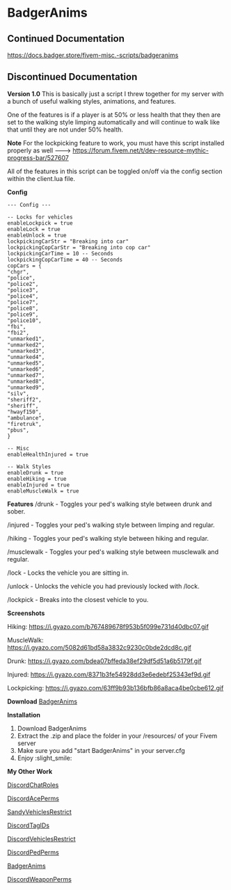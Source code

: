 # BadgerAnims
## Continued Documentation
https://docs.badger.store/fivem-misc.-scripts/badgeranims
## Discontinued Documentation
**Version 1.0**
This is basically just a script I threw together for my server with a bunch of useful walking styles, animations, and features.

One of the features is if a player is at 50% or less health that they then are set to the walking style limping automatically and will continue to walk like that until they are not under 50% health.

**Note**
For the lockpicking feature to work, you must have this script installed properly as well ---> https://forum.fivem.net/t/dev-resource-mythic-progress-bar/527607

All of the features in this script can be toggled on/off via the config section within the client.lua file.

**Config**
```
--- Config ---

-- Locks for vehicles
enableLockpick = true
enableLock = true
enableUnlock = true
lockpickingCarStr = "Breaking into car"
lockpickingCopCarStr = "Breaking into cop car"
lockpickingCarTime = 10 -- Seconds
lockpickingCopCarTime = 40 -- Seconds
copCars = {
"chgr",
"police",
"police2",
"police3",
"police4",
"police7",
"police8",
"police9",
"police10",
"fbi",
"fbi2",
"unmarked1",
"unmarked2",
"unmarked3",
"unmarked4",
"unmarked5",
"unmarked6",
"unmarked7",
"unmarked8",
"unmarked9",
"silv",
"sheriff2",
"sheriff",
"hwayf150",
"ambulance",
"firetruk",
"pbus",
}

-- Misc
enableHealthInjured = true

-- Walk Styles
enableDrunk = true
enableHiking = true
enableInjured = true
enableMuscleWalk = true
```

**Features**
/drunk - Toggles your ped's walking style between drunk and sober.

/injured - Toggles your ped's walking style between limping and regular.

/hiking - Toggles your ped's walking style between hiking and regular.

/musclewalk - Toggles your ped's walking style between musclewalk and regular.

/lock - Locks the vehicle you are sitting in.

/unlock - Unlocks the vehicle you had previously locked with /lock.

/lockpick - Breaks into the closest vehicle to you.

**Screenshots**

Hiking:
https://i.gyazo.com/b767489678f953b5f099e731d40dbc07.gif

MuscleWalk:
https://i.gyazo.com/5082d61bd58a3832c9230c0bde2dcd8c.gif

Drunk:
https://i.gyazo.com/bdea07bffeda38ef29df5d51a6b5179f.gif

Injured:
https://i.gyazo.com/8371b3fe54928dd3e6edebf25343ef9d.gif

Lockpicking:
https://i.gyazo.com/63ff9b93b136bfb86a8aca4be0cbe612.gif

**Download**
[BadgerAnims](https://github.com/TheWolfBadger/BadgerAnims)

**Installation**
1. Download BadgerAnims
2. Extract the .zip and place the folder in your /resources/ of your Fivem server
3. Make sure you add "start BadgerAnims" in your server.cfg
4. Enjoy :slight_smile:

**My Other Work**

[DiscordChatRoles](https://forum.fivem.net/t/discordchatroles-release/566338)

[DiscordAcePerms](https://forum.fivem.net/t/discordaceperms-release/573044)

[SandyVehiclesRestrict](https://forum.fivem.net/t/release-sandy-vehicles-restrict/564929)

[DiscordTagIDs](https://forum.fivem.net/t/discordtagids-i-know-i-know-i-only-make-discord-based-scripts/582513)

[DiscordVehiclesRestrict](https://forum.fivem.net/t/discordvehiclesrestrict/599594)

[DiscordPedPerms](https://forum.fivem.net/t/release-discordpedperms/642866)

[BadgerAnims](https://forum.fivem.net/t/release-badgeranims/650517)

[DiscordWeaponPerms](https://forum.fivem.net/t/release-discordweaponperms/664774)
